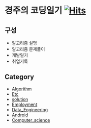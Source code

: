 # 경주의 코딩일기 [![Hits](https://hits.seeyoufarm.com/api/count/incr/badge.svg?url=https%3A%2F%2Fsohn0356-git.github.io&count_bg=%2379C83D&title_bg=%23555555&icon=&icon_color=%23E7E7E7&title=hits&edge_flat=false)](https://sohn0356-git.github.io/)
## 구성
* 알고리즘 설명
* 알고리즘 문제풀이
* 개발일기
* 취업기록
　
## Category
* [Algorithm](https://sohn0356-git.github.io/blog/categories/Algorithm/#/)
* [Etc](https://sohn0356-git.github.io/blog/categories/Etc/#/)
* [solution](https://sohn0356-git.github.io/blog/categories/solution/#/)
* [Employment](https://sohn0356-git.github.io/blog/categories/Employment/#/)
* [Data_Engineering](https://sohn0356-git.github.io/blog/categories/Data_Engineering/#/)
* [Android](https://sohn0356-git.github.io/blog/categories/Android/#/)
* [Computer_science](https://sohn0356-git.github.io/blog/categories/Computer_science/#/)
